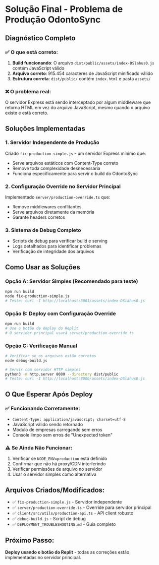 # Solução Final - Problema de Produção OdontoSync

## Diagnóstico Completo

### ✅ O que está correto:
1. **Build funcionando**: O arquivo `dist/public/assets/index-DSlahus0.js` contém JavaScript válido
2. **Arquivo correto**: 915.454 caracteres de JavaScript minificado válido
3. **Estrutura correta**: `dist/public/` contém `index.html` e pasta `assets/`

### ❌ O problema real:
O servidor Express está sendo interceptado por algum middleware que retorna HTML em vez do arquivo JavaScript, mesmo quando o arquivo existe e está correto.

## Soluções Implementadas

### 1. Servidor Independente de Produção
Criado `fix-production-simple.js` - um servidor Express mínimo que:
- Serve arquivos estáticos com Content-Type correto
- Remove toda complexidade desnecessária
- Funciona especificamente para servir o build do OdontoSync

### 2. Configuração Override no Servidor Principal
Implementado `server/production-override.ts` que:
- Remove middlewares conflitantes
- Serve arquivos diretamente da memória
- Garante headers corretos

### 3. Sistema de Debug Completo
- Scripts de debug para verificar build e serving
- Logs detalhados para identificar problemas
- Verificação de integridade dos arquivos

## Como Usar as Soluções

### Opção A: Servidor Simples (Recomendado para teste)
```bash
npm run build
node fix-production-simple.js
# Teste: curl -I http://localhost:3001/assets/index-DSlahus0.js
```

### Opção B: Deploy com Configuração Override
```bash
npm run build
# Use o botão de deploy do Replit
# O servidor principal usará server/production-override.ts
```

### Opção C: Verificação Manual
```bash
# Verificar se os arquivos estão corretos
node debug-build.js

# Servir com servidor HTTP simples
python3 -m http.server 8000 --directory dist/public
# Teste: curl -I http://localhost:8000/assets/index-DSlahus0.js
```

## O Que Esperar Após Deploy

### ✅ Funcionando Corretamente:
- `Content-Type: application/javascript; charset=utf-8`
- JavaScript válido sendo retornado
- Módulo de empresas carregando sem erros
- Console limpo sem erros de "Unexpected token"

### ⚠️ Se Ainda Não Funcionar:
1. Verificar se `NODE_ENV=production` está definido
2. Confirmar que não há proxy/CDN interferindo
3. Verificar permissões de arquivo no servidor
4. Usar o servidor simples como alternativa

## Arquivos Criados/Modificados:
- ✅ `fix-production-simple.js` - Servidor independente
- ✅ `server/production-override.ts` - Override para servidor principal
- ✅ `client/src/utils/production-api.ts` - API client robusto
- ✅ `debug-build.js` - Script de debug
- ✅ `DEPLOYMENT_TROUBLESHOOTING.md` - Guia completo

## Próximo Passo:
**Deploy usando o botão do Replit** - todas as correções estão implementadas no servidor principal.